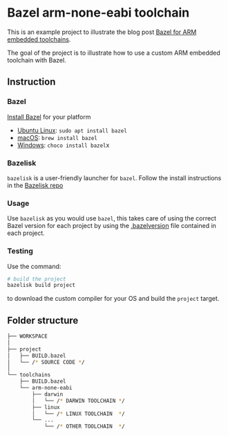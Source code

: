 # Bazel arm-none-eabi toolchain

This is an example project to illustrate the blog post [Bazel for ARM embedded toolchains](https://d-asnaghi.github.io/blog/post/embedded-bazel/).

The goal of the project is to illustrate how to use a custom ARM embedded toolchain with Bazel.

## Instruction

### Bazel

[Install Bazel](https://docs.bazel.build/versions/master/install.html) for your platform 

- [Ubuntu Linux](https://docs.bazel.build/versions/master/install-ubuntu.html): `sudo apt install bazel`
- [macOS](https://docs.bazel.build/versions/master/install-os-x.html): `brew install bazel`
- [Windows](https://docs.bazel.build/versions/master/install-windows.html): `choco install bazel`x
  
### Bazelisk

`bazelisk` is a user-friendly launcher for `bazel`. Follow the install instructions in the [Bazelisk repo](https://github.com/bazelbuild/bazelisk)

### Usage

Use `bazelisk` as you would use `bazel`, this takes care of using the correct Bazel version for each project by using the [.bazelversion](./.bazelversion) file contained in each project.

  
### Testing

Use the command:

```bash
# build the project
bazelisk build project
```

to download the custom compiler for your OS and build the `project` target.

## Folder structure

```bash
├── WORKSPACE
│
├── project
│   ├── BUILD.bazel
│   └── /* SOURCE CODE */
│
└── toolchains
    ├── BUILD.bazel
    └── arm-none-eabi
        ├── darwin
        │   └── /* DARWIN TOOLCHAIN */
        ├── linux
        │   └── /* LINUX TOOLCHAIN  */
        └── ...
            └── /* OTHER TOOLCHAIN  */

```